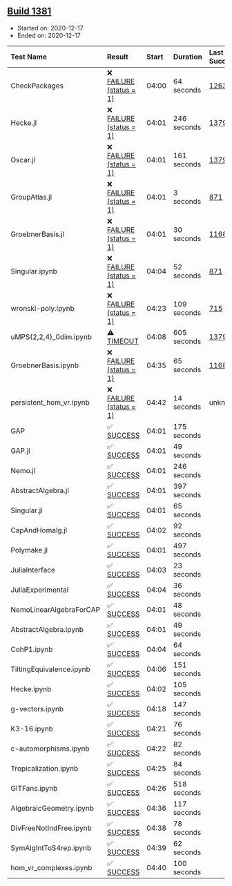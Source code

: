 ## [Build 1381](https://oscarci.mathematik.uni-kl.de/job/oscar-stable/1381/)

* Started on: 2020-12-17
* Ended on: 2020-12-17

| Test Name    | Result | Start | Duration | Last Success | First Failure |
|:-------------|:-------|:------|:---------|:-------------|:--------------|
| CheckPackages | ❌ [FAILURE (status = 1)](https://oscarci.mathematik.uni-kl.de/job/oscar-stable/1381/artifact/logs/build-1381/CheckPackages.log) | 04:00 | 64 seconds | [1263](https://oscarci.mathematik.uni-kl.de/job/oscar-stable/1263/) | [1264](https://oscarci.mathematik.uni-kl.de/job/oscar-stable/1264/) |
| Hecke.jl | ❌ [FAILURE (status = 1)](https://oscarci.mathematik.uni-kl.de/job/oscar-stable/1381/artifact/logs/build-1381/Hecke.jl.log) | 04:01 | 246 seconds | [1379](https://oscarci.mathematik.uni-kl.de/job/oscar-stable/1379/) | [1380](https://oscarci.mathematik.uni-kl.de/job/oscar-stable/1380/) |
| Oscar.jl | ❌ [FAILURE (status = 1)](https://oscarci.mathematik.uni-kl.de/job/oscar-stable/1381/artifact/logs/build-1381/Oscar.jl.log) | 04:01 | 161 seconds | [1379](https://oscarci.mathematik.uni-kl.de/job/oscar-stable/1379/) | [1380](https://oscarci.mathematik.uni-kl.de/job/oscar-stable/1380/) |
| GroupAtlas.jl | ❌ [FAILURE (status = 1)](https://oscarci.mathematik.uni-kl.de/job/oscar-stable/1381/artifact/logs/build-1381/GroupAtlas.jl.log) | 04:01 | 3 seconds | [871](https://oscarci.mathematik.uni-kl.de/job/oscar-stable/871/) | [872](https://oscarci.mathematik.uni-kl.de/job/oscar-stable/872/) |
| GroebnerBasis.jl | ❌ [FAILURE (status = 1)](https://oscarci.mathematik.uni-kl.de/job/oscar-stable/1381/artifact/logs/build-1381/GroebnerBasis.jl.log) | 04:01 | 30 seconds | [1168](https://oscarci.mathematik.uni-kl.de/job/oscar-stable/1168/) | [1169](https://oscarci.mathematik.uni-kl.de/job/oscar-stable/1169/) |
| Singular.ipynb | ❌ [FAILURE (status = 1)](https://oscarci.mathematik.uni-kl.de/job/oscar-stable/1381/artifact/logs/build-1381/Singular.ipynb.log) | 04:04 | 52 seconds | [871](https://oscarci.mathematik.uni-kl.de/job/oscar-stable/871/) | [872](https://oscarci.mathematik.uni-kl.de/job/oscar-stable/872/) |
| wronski-poly.ipynb | ❌ [FAILURE (status = 1)](https://oscarci.mathematik.uni-kl.de/job/oscar-stable/1381/artifact/logs/build-1381/wronski-poly.ipynb.log) | 04:23 | 109 seconds | [715](https://oscarci.mathematik.uni-kl.de/job/oscar-stable/715/) | [716](https://oscarci.mathematik.uni-kl.de/job/oscar-stable/716/) |
| uMPS(2,2,4)_0dim.ipynb | ⚠ [TIMEOUT](https://oscarci.mathematik.uni-kl.de/job/oscar-stable/1381/artifact/logs/build-1381/uMPS-2-2-4-_0dim.ipynb.log) | 04:08 | 605 seconds | [1379](https://oscarci.mathematik.uni-kl.de/job/oscar-stable/1379/) | [1380](https://oscarci.mathematik.uni-kl.de/job/oscar-stable/1380/) |
| GroebnerBasis.ipynb | ❌ [FAILURE (status = 1)](https://oscarci.mathematik.uni-kl.de/job/oscar-stable/1381/artifact/logs/build-1381/GroebnerBasis.ipynb.log) | 04:35 | 65 seconds | [1168](https://oscarci.mathematik.uni-kl.de/job/oscar-stable/1168/) | [1169](https://oscarci.mathematik.uni-kl.de/job/oscar-stable/1169/) |
| persistent_hom_vr.ipynb | ❌ [FAILURE (status = 1)](https://oscarci.mathematik.uni-kl.de/job/oscar-stable/1381/artifact/logs/build-1381/persistent_hom_vr.ipynb.log) | 04:42 | 14 seconds | unknown | unknown |
| GAP | ✅ [SUCCESS](https://oscarci.mathematik.uni-kl.de/job/oscar-stable/1381/artifact/logs/build-1381/GAP.log) | 04:01 | 175 seconds |  |  |
| GAP.jl | ✅ [SUCCESS](https://oscarci.mathematik.uni-kl.de/job/oscar-stable/1381/artifact/logs/build-1381/GAP.jl.log) | 04:01 | 49 seconds |  |  |
| Nemo.jl | ✅ [SUCCESS](https://oscarci.mathematik.uni-kl.de/job/oscar-stable/1381/artifact/logs/build-1381/Nemo.jl.log) | 04:01 | 246 seconds |  |  |
| AbstractAlgebra.jl | ✅ [SUCCESS](https://oscarci.mathematik.uni-kl.de/job/oscar-stable/1381/artifact/logs/build-1381/AbstractAlgebra.jl.log) | 04:01 | 397 seconds |  |  |
| Singular.jl | ✅ [SUCCESS](https://oscarci.mathematik.uni-kl.de/job/oscar-stable/1381/artifact/logs/build-1381/Singular.jl.log) | 04:01 | 65 seconds |  |  |
| CapAndHomalg.jl | ✅ [SUCCESS](https://oscarci.mathematik.uni-kl.de/job/oscar-stable/1381/artifact/logs/build-1381/CapAndHomalg.jl.log) | 04:02 | 92 seconds |  |  |
| Polymake.jl | ✅ [SUCCESS](https://oscarci.mathematik.uni-kl.de/job/oscar-stable/1381/artifact/logs/build-1381/Polymake.jl.log) | 04:01 | 497 seconds |  |  |
| JuliaInterface | ✅ [SUCCESS](https://oscarci.mathematik.uni-kl.de/job/oscar-stable/1381/artifact/logs/build-1381/JuliaInterface.log) | 04:03 | 23 seconds |  |  |
| JuliaExperimental | ✅ [SUCCESS](https://oscarci.mathematik.uni-kl.de/job/oscar-stable/1381/artifact/logs/build-1381/JuliaExperimental.log) | 04:04 | 36 seconds |  |  |
| NemoLinearAlgebraForCAP | ✅ [SUCCESS](https://oscarci.mathematik.uni-kl.de/job/oscar-stable/1381/artifact/logs/build-1381/NemoLinearAlgebraForCAP.log) | 04:01 | 48 seconds |  |  |
| AbstractAlgebra.ipynb | ✅ [SUCCESS](https://oscarci.mathematik.uni-kl.de/job/oscar-stable/1381/artifact/logs/build-1381/AbstractAlgebra.ipynb.log) | 04:01 | 49 seconds |  |  |
| CohP1.ipynb | ✅ [SUCCESS](https://oscarci.mathematik.uni-kl.de/job/oscar-stable/1381/artifact/logs/build-1381/CohP1.ipynb.log) | 04:04 | 64 seconds |  |  |
| TiltingEquivalence.ipynb | ✅ [SUCCESS](https://oscarci.mathematik.uni-kl.de/job/oscar-stable/1381/artifact/logs/build-1381/TiltingEquivalence.ipynb.log) | 04:06 | 151 seconds |  |  |
| Hecke.ipynb | ✅ [SUCCESS](https://oscarci.mathematik.uni-kl.de/job/oscar-stable/1381/artifact/logs/build-1381/Hecke.ipynb.log) | 04:02 | 105 seconds |  |  |
| g-vectors.ipynb | ✅ [SUCCESS](https://oscarci.mathematik.uni-kl.de/job/oscar-stable/1381/artifact/logs/build-1381/g-vectors.ipynb.log) | 04:18 | 147 seconds |  |  |
| K3-16.ipynb | ✅ [SUCCESS](https://oscarci.mathematik.uni-kl.de/job/oscar-stable/1381/artifact/logs/build-1381/K3-16.ipynb.log) | 04:21 | 76 seconds |  |  |
| c-automorphisms.ipynb | ✅ [SUCCESS](https://oscarci.mathematik.uni-kl.de/job/oscar-stable/1381/artifact/logs/build-1381/c-automorphisms.ipynb.log) | 04:22 | 82 seconds |  |  |
| Tropicalization.ipynb | ✅ [SUCCESS](https://oscarci.mathematik.uni-kl.de/job/oscar-stable/1381/artifact/logs/build-1381/Tropicalization.ipynb.log) | 04:25 | 84 seconds |  |  |
| GITFans.ipynb | ✅ [SUCCESS](https://oscarci.mathematik.uni-kl.de/job/oscar-stable/1381/artifact/logs/build-1381/GITFans.ipynb.log) | 04:26 | 518 seconds |  |  |
| AlgebraicGeometry.ipynb | ✅ [SUCCESS](https://oscarci.mathematik.uni-kl.de/job/oscar-stable/1381/artifact/logs/build-1381/AlgebraicGeometry.ipynb.log) | 04:36 | 117 seconds |  |  |
| DivFreeNotIndFree.ipynb | ✅ [SUCCESS](https://oscarci.mathematik.uni-kl.de/job/oscar-stable/1381/artifact/logs/build-1381/DivFreeNotIndFree.ipynb.log) | 04:38 | 78 seconds |  |  |
| SymAlgIntToS4rep.ipynb | ✅ [SUCCESS](https://oscarci.mathematik.uni-kl.de/job/oscar-stable/1381/artifact/logs/build-1381/SymAlgIntToS4rep.ipynb.log) | 04:39 | 62 seconds |  |  |
| hom_vr_complexes.ipynb | ✅ [SUCCESS](https://oscarci.mathematik.uni-kl.de/job/oscar-stable/1381/artifact/logs/build-1381/hom_vr_complexes.ipynb.log) | 04:40 | 100 seconds |  |  |
